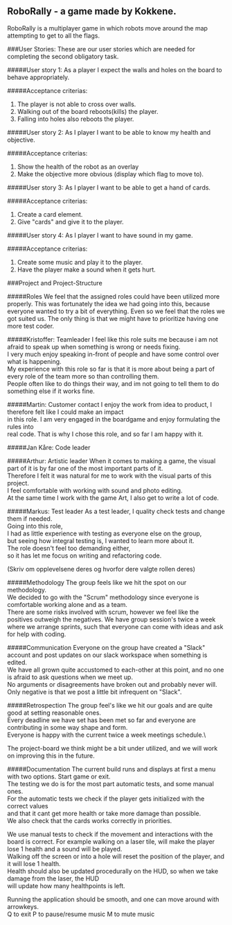 ## RoboRally - a game made by Kokkene. 
RoboRally is a multiplayer game in which robots move around the map attempting to get to all the flags. 

###User Stories:
These are our user stories which are needed for completing the second obligatory task.


#####User story 1:
As a player I expect the walls and holes on the board to behave appropriately.
    
#####Acceptance criterias:
1. The player is not able to cross over walls.
2. Walking out of the board reboots(kills) the player.
3. Falling into holes also reboots the player.
    
#####User story 2:
As I player I want to be able to know my health and objective.
    
#####Acceptance criterias:
1. Show the health of the robot as an overlay
2. Make the objective more obvious (display which flag to move to).

#####User story 3:
As I player I want to be able to get a hand of cards.
    
#####Acceptance criterias:
1. Create a card element.
1. Give "cards" and give it to the player.

#####User story 4:
As I player I want to have sound in my game.
    
#####Acceptance criterias:
1. Create some music and play it to the player.
2. Have the player make a sound when it gets hurt.

###Project and Project-Structure

#####Roles
We feel that the assigned roles could have been utilized more properly.
This was fortunately the idea we had going into this, because everyone wanted to try a bit of everything.
Even so we feel that the roles we got suited us.
The only thing is that we might have to prioritize having one more test coder.

#####Kristoffer: Teamleader
I feel like this role suits me because i am not afraid to speak up when something is wrong or needs fixing.\
I very much enjoy speaking in-front of people and have some control over what is happening.\
My experience with this role so far is that it is more about being a part of every role of the team more so than controlling them.\
People often like to do things their way, and im not going to tell them to do something else if it works fine.

#####Martin: Customer contact
I enjoy the work from idea to product, I therefore felt like I could make an impact\
in this role. I am very engaged in the boardgame and enjoy formulating the rules into\
real code. That is why I chose this role, and so far I am happy with it.

#####Jan Kåre: Code leader

#####Arthur: Artistic leader
When it comes to making a game, the visual part of it is by far one of the most important parts of it.\
Therefore I felt it was natural for me to work with the visual parts of this project.\
I feel comfortable with working with sound and photo editing.\
At the same time I work with the game Art, I also get to write a lot of code.

#####Markus: Test leader
As a test leader, I quality check tests and change them if needed.\
Going into this role, \
I had as little experience with testing as everyone else on the group,\
but seeing how integral testing is, I wanted to learn more about it.\
The role doesn't feel too demanding either,\
so it has let me focus on writing and refactoring code.


(Skriv om opplevelsene deres og hvorfor dere valgte rollen deres)

#####Methodology
The group feels like we hit the spot on our methodology.\
We decided to go with the "Scrum" methodology since everyone is comfortable working alone and as a team.\
There are some risks involved with scrum, however we feel like the positives outweigh the negatives.
We have group session's twice a week where we arrange sprints, such that everyone can come with ideas and ask for help with coding. 

#####Communication
Everyone on the group have created a "Slack" account and post updates on our slack workspace when something is edited.\
We have all grown quite accustomed to each-other at this point, and no one is afraid to ask questions when we meet up.\
No arguments or disagreements have broken out and probably never will.\
Only negative is that we post a little bit infrequent on "Slack".

#####Retrospection
The group feel's like we hit our goals and are quite good at setting reasonable ones.\
Every deadline we have set has been met so far and everyone are contributing in some way shape and form.\
Everyone is happy with the current twice a week meetings schedule.\

The project-board we think might be a bit under utilized, and we will work on improving this in the future.

#####Documentation
The current build runs and displays at first a menu with two options. Start game or exit.\
The testing we do is for the most part automatic tests, and some manual ones. \
For the automatic tests we check if the player gets initialized with the correct values\
and that it cant get more health or take more damage than possible.\
We also check that the cards works correctly in priorities.

We use manual tests to check if the movement and interactions with the board is correct.
For example walking on a laser tile, will make the player lose 1 health and a sound will be played.\
Walking off the screen or into a hole will reset the position of the player, and it will lose 1 health.\
Health should also be updated procedurally on the HUD, so when we take damage from the laser, the HUD\
will update how many healthpoints is left.

Running the application should be smooth, and one can move around with arrowkeys.\
Q to exit
P to pause/resume music
M to mute music